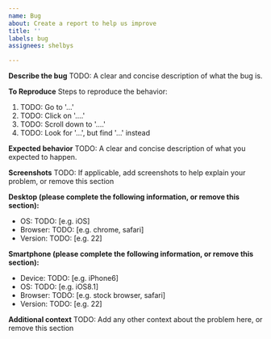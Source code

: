 ```yaml
---
name: Bug
about: Create a report to help us improve
title: ''
labels: bug
assignees: shelbys

---
```


**Describe the bug**
TODO: A clear and concise description of what the bug is.

**To Reproduce**
Steps to reproduce the behavior:
1. TODO: Go to '...'
2. TODO: Click on '....'
3. TODO: Scroll down to '....'
4. TODO: Look for '...', but find '...' instead

**Expected behavior**
TODO: A clear and concise description of what you expected to happen.

**Screenshots**
TODO: If applicable, add screenshots to help explain your problem, or remove this section

**Desktop (please complete the following information, or remove this section):**
 - OS: TODO: [e.g. iOS]
 - Browser: TODO: [e.g. chrome, safari]
 - Version: TODO: [e.g. 22]

**Smartphone (please complete the following information, or remove this section):**
 - Device: TODO: [e.g. iPhone6]
 - OS: TODO: [e.g. iOS8.1]
 - Browser: TODO: [e.g. stock browser, safari]
 - Version: TODO: [e.g. 22]

**Additional context**
TODO: Add any other context about the problem here, or remove this section
